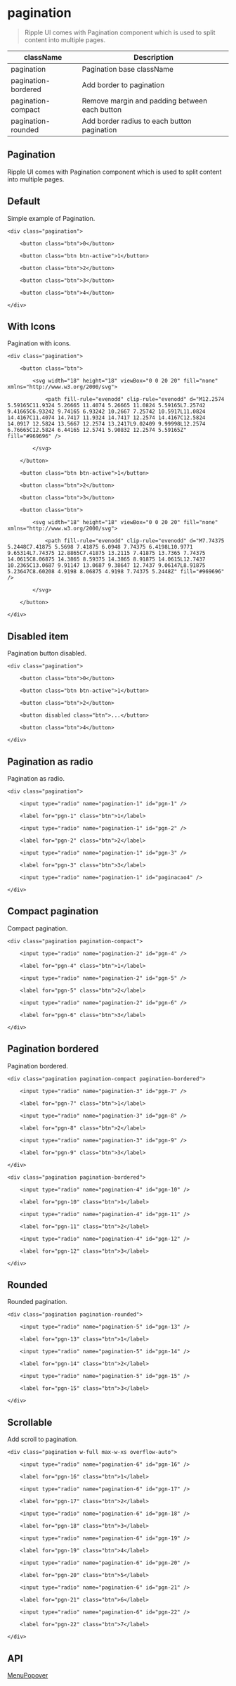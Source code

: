 # pagination

> Ripple UI comes with  Pagination component which is used to split content into multiple pages.

| className           | Description                                   |
| ------------------- | --------------------------------------------- |
| pagination          | Pagination base className                     |
| pagination-bordered | Add border to pagination                      |
| pagination-compact  | Remove margin and padding between each button |
| pagination-rounded  | Add border radius to each button pagination   |

## Pagination

Ripple UI comes with Pagination component which is used to split content into multiple pages.

## [​](#default)Default

Simple example of Pagination.

	<div class="pagination">

		<button class="btn">0</button>

		<button class="btn btn-active">1</button>

		<button class="btn">2</button>

		<button class="btn">3</button>

		<button class="btn">4</button>

	</div>

## [​](#with-icons)With Icons

Pagination with icons.

	<div class="pagination">

		<button class="btn">

			<svg width="18" height="18" viewBox="0 0 20 20" fill="none" xmlns="http://www.w3.org/2000/svg">

				<path fill-rule="evenodd" clip-rule="evenodd" d="M12.2574 5.59165C11.9324 5.26665 11.4074 5.26665 11.0824 5.59165L7.25742 9.41665C6.93242 9.74165 6.93242 10.2667 7.25742 10.5917L11.0824 14.4167C11.4074 14.7417 11.9324 14.7417 12.2574 14.4167C12.5824 14.0917 12.5824 13.5667 12.2574 13.2417L9.02409 9.99998L12.2574 6.76665C12.5824 6.44165 12.5741 5.90832 12.2574 5.59165Z" fill="#969696" />

			</svg>

		</button>

		<button class="btn btn-active">1</button>

		<button class="btn">2</button>

		<button class="btn">3</button>

		<button class="btn">

			<svg width="18" height="18" viewBox="0 0 20 20" fill="none" xmlns="http://www.w3.org/2000/svg">

				<path fill-rule="evenodd" clip-rule="evenodd" d="M7.74375 5.2448C7.41875 5.5698 7.41875 6.0948 7.74375 6.4198L10.9771 9.65314L7.74375 12.8865C7.41875 13.2115 7.41875 13.7365 7.74375 14.0615C8.06875 14.3865 8.59375 14.3865 8.91875 14.0615L12.7437 10.2365C13.0687 9.91147 13.0687 9.38647 12.7437 9.06147L8.91875 5.23647C8.60208 4.9198 8.06875 4.9198 7.74375 5.2448Z" fill="#969696" />

			</svg>

		</button>

	</div>

## [​](#disabled-item)Disabled item

Pagination button disabled.

	<div class="pagination">

		<button class="btn">0</button>

		<button class="btn btn-active">1</button>

		<button class="btn">2</button>

		<button disabled class="btn">...</button>

		<button class="btn">4</button>

	</div>

## [​](#pagination-as-radio)Pagination as radio

Pagination as radio.

	<div class="pagination">

		<input type="radio" name="pagination-1" id="pgn-1" />

		<label for="pgn-1" class="btn">1</label>

		<input type="radio" name="pagination-1" id="pgn-2" />

		<label for="pgn-2" class="btn">2</label>

		<input type="radio" name="pagination-1" id="pgn-3" />

		<label for="pgn-3" class="btn">3</label>

		<input type="radio" name="pagination-1" id="paginacao4" />

	</div>

## [​](#compact-pagination)Compact pagination

Compact pagination.

	<div class="pagination pagination-compact">

		<input type="radio" name="pagination-2" id="pgn-4" />

		<label for="pgn-4" class="btn">1</label>

		<input type="radio" name="pagination-2" id="pgn-5" />

		<label for="pgn-5" class="btn">2</label>

		<input type="radio" name="pagination-2" id="pgn-6" />

		<label for="pgn-6" class="btn">3</label>

	</div>

## [​](#pagination-bordered)Pagination bordered

Pagination bordered.

	<div class="pagination pagination-compact pagination-bordered">

		<input type="radio" name="pagination-3" id="pgn-7" />

		<label for="pgn-7" class="btn">1</label>

		<input type="radio" name="pagination-3" id="pgn-8" />

		<label for="pgn-8" class="btn">2</label>

		<input type="radio" name="pagination-3" id="pgn-9" />

		<label for="pgn-9" class="btn">3</label>

	</div>

	<div class="pagination pagination-bordered">

		<input type="radio" name="pagination-4" id="pgn-10" />

		<label for="pgn-10" class="btn">1</label>

		<input type="radio" name="pagination-4" id="pgn-11" />

		<label for="pgn-11" class="btn">2</label>

		<input type="radio" name="pagination-4" id="pgn-12" />

		<label for="pgn-12" class="btn">3</label>

	</div>

## [​](#rounded)Rounded

Rounded pagination.

	<div class="pagination pagination-rounded">

		<input type="radio" name="pagination-5" id="pgn-13" />

		<label for="pgn-13" class="btn">1</label>

		<input type="radio" name="pagination-5" id="pgn-14" />

		<label for="pgn-14" class="btn">2</label>

		<input type="radio" name="pagination-5" id="pgn-15" />

		<label for="pgn-15" class="btn">3</label>

	</div>

## [​](#scrollable)Scrollable

Add scroll to pagination.

	<div class="pagination w-full max-w-xs overflow-auto">

		<input type="radio" name="pagination-6" id="pgn-16" />

		<label for="pgn-16" class="btn">1</label>

		<input type="radio" name="pagination-6" id="pgn-17" />

		<label for="pgn-17" class="btn">2</label>

		<input type="radio" name="pagination-6" id="pgn-18" />

		<label for="pgn-18" class="btn">3</label>

		<input type="radio" name="pagination-6" id="pgn-19" />

		<label for="pgn-19" class="btn">4</label>

		<input type="radio" name="pagination-6" id="pgn-20" />

		<label for="pgn-20" class="btn">5</label>

		<input type="radio" name="pagination-6" id="pgn-21" />

		<label for="pgn-21" class="btn">6</label>

		<input type="radio" name="pagination-6" id="pgn-22" />

		<label for="pgn-22" class="btn">7</label>

	</div>

## [​](#api)API

[Menu](/docs/components/menu)[Popover](/docs/components/popover)
